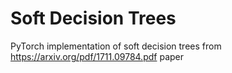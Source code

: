 # Soft Decision Trees
PyTorch implementation of soft decision trees from https://arxiv.org/pdf/1711.09784.pdf paper

